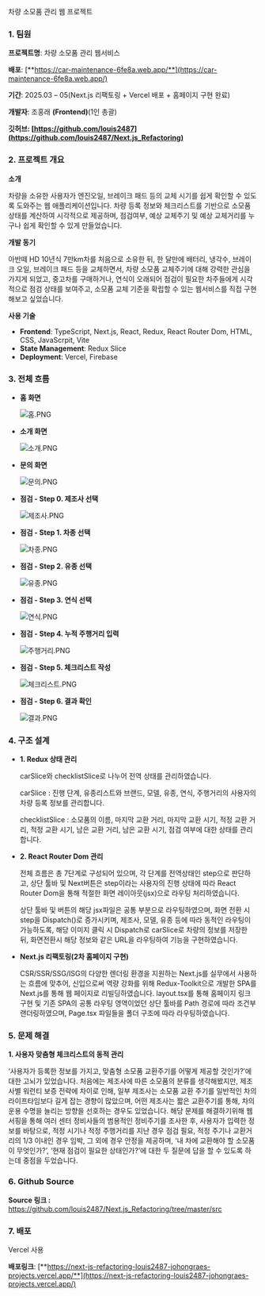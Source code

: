차량 소모품 관리 웹 프로젝트

### 1. 팀원

**프로젝트명**: 차량 소모품 관리 웹서비스

**배포**: [**https://car-maintenance-6fe8a.web.app/**](https://car-maintenance-6fe8a.web.app/)

**기간**: 2025.03 – 05(Next.js 리팩토링 + Vercel 배포 + 홈페이지 구현 완료)

**개발자**: 조홍래 **(Frontend)**(1인 총괄)

**깃허브: [https://github.com/louis2487](https://github.com/louis2487/Next.js_Refactoring)**



### 2. 프로젝트 개요

**소개**

 차량을 소유한 사용자가 엔진오일, 브레이크 패드 등의 교체 시기를 쉽게 확인할 수 있도록 도와주는 웹 애플리케이션입니다. 차량 등록 정보와 체크리스트를 기반으로 소모품 상태를 계산하여 시각적으로 제공하며, 점검여부, 예상 교체주기 및 예상 교체거리를 누구나 쉽게 확인할 수 있게 만들었습니다.

**개발 동기**

 아반떼 HD 10년식 7만km차를 처음으로 소유한 뒤, 한 달만에 배터리, 냉각수, 브레이크 오일, 브레이크 패드 등을 교체하면서, 차량 소모품 교체주기에 대해 강력한 관심을 가지게 되었고, 중고차를 구매하거나, 연식이 오래되어 점검이 필요한 차주들에게 시각적으로 점검 상태를 보여주고, 소모품 교체 기준을 확립할 수 있는 웹서비스를 직접 구현해보고 싶었습니다.

**사용 기술**

- **Frontend**: TypeScript, Next.js, React, Redux, React Router Dom, HTML, CSS, JavaScrpit, Vite
- **State Management**: Redux Slice
- **Deployment**: Vercel, Firebase



### 3. 전체 흐름

- **홈 화면**
    
    ![홈.PNG](./public/Readme/홈.PNG)
    

- **소개 화면**
    
    ![소개.PNG](./public/Readme/소개.PNG)
    

- **문의 화면**
    
    ![문의.PNG](./public/Readme/문의.PNG)

- **점검 - Step 0. 제조사 선택**
    
    ![제조사.PNG](./public/Readme/제조사.PNG)
    

- **점검 - Step 1. 차종 선택**
    
    ![차종.PNG](./public/Readme/차종.PNG)
    

- **점검 - Step 2. 유종 선택**
    
    ![유종.PNG](./public/Readme/유종.PNG)
    

- **점검 - Step 3. 연식 선택**
    
    ![연식.PNG](./public/Readme/연식.PNG)
    

- **점검 - Step 4. 누적 주행거리 입력**
    
    ![주행거리.PNG](./public/Readme/주행거리.PNG)
    

- **점검 - Step 5. 체크리스트 작성**
    
    ![체크리스트.PNG](./public/Readme/체크리스트.PNG)
    

- **점검 - Step 6. 결과 확인**
    
    ![결과.PNG](./public/Readme/결과.PNG)



### 4. 구조 설계

 - **1. Redux 상태 관리**
    
    carSlice와 checklistSlice로 나누어 전역 상태를 관리하였습니다.
    
    carSlice : 진행 단계, 유종리스트와 브랜드, 모델, 유종, 연식, 주행거리의 사용자의 차량 등록 정보를 관리합니다.
    
    checklistSlice : 소모품의 이름, 마지막 교환 거리, 마지막 교환 시기, 적정 교환 거리, 적정 교환 시기, 남은 교환 거리, 남은 교환 시기, 점검 여부에 대한 상태를 관리합니다.
    

 - **2. React Router Dom 관리**
    
    전체 흐름은 총 7단계로 구성되어 있으며, 각 단계를 전역상태인 step으로 판단하고, 상단 툴바 및     Next버튼은 step이라는 사용자의 진행 상태에 따라 React Router Dom을 통해 적절한 화면 레이아웃(jsx)으로  라우팅 처리하였습니다.
    
    상단 툴바 및 버튼의 해당 jsx파일은 공통 부분으로 라우팅하였으며, 화면 전환 시 step을 Dispatch()로 증가시키며, 제조사, 모델, 유종 등에 따라 동적인 라우팅이 가능하도록, 해당 이미지 클릭 시 Dispatch로 carSlice로 차량의 정보를 저장한 뒤, 화면전환시 해당 정보와 같은 URL을 라우팅하여 기능을 구현하였습니다.


 - **Next.js 리팩토링(2차 홈페이지 구현)**

     CSR/SSR/SSG/ISG의 다양한 렌더링 환경을 지원하는 Next.js를 실무에서 사용하는 흐름에 맞추어, 신입으로써 역량 강화를 위해 Redux-Toolkit으로 개발한 SPA를 Next.js를 통해 웹 페이지로 리빌딩하였습니다. layout.tsx를 통해 홈페이지 링크 구현 및 기존 SPA의 공통 라우팅 영역이었던 상단 툴바를 Path 경로에 따라 조건부 랜더링하였으며, Page.tsx 파일들을 폴더 구조에 따라 라우팅하였습니다.



### 5. 문제 해결

 **1. 사용자 맞춤형 체크리스트의 동적 관리**

 ‘사용자가 등록한 정보를 가지고, 맞춤형 소모품 교환주기를 어떻게 제공할 것인가?’에 대한 고뇌가 있었습니다. 처음에는 제조사에 따른 소모품의 분류를 생각해봤지만,  제조사별 워런티 보증 전략에 차이로 인해, 일부 제조사는 소모품 교환 주기를 일반적인 차의 라이프타임보다 길게 잡는 경향이 많았으며, 어떤 제조사는 짧은 교환주기를 통해, 차의 운용 수명을 늘리는 방향을 선호하는 경우도 있었습니다. 해당 문제를 해결하기위해 웹서핑을 통해 여러 센터 정비사들의 범용적인 정비주기를 조사한 후, 사용자가 입력한 정보를 바탕으로, 적정 시기나 적정 주행거리를 지난 경우 점검 필요, 적정 주기나 교환거리의 1/3 이내인 경우 임박, 그 외에 경우 안정을 제공하며, ‘내 차에 교환해야 할 소모품이 무엇인가?’, ‘현재 점검이 필요한 상태인가?’에 대한 두 질문에 답을 할 수 있도록 하는데 중점을 두었습니다.



### 6. Github Source

 **Source 링크 :** https://github.com/louis2487/Next.js_Refactoring/tree/master/src



### 7. 배포

Vercel 사용

 **배포링크**: [**https://next-js-refactoring-louis2487-johongraes-projects.vercel.app/**](https://next-js-refactoring-louis2487-johongraes-projects.vercel.app/)
